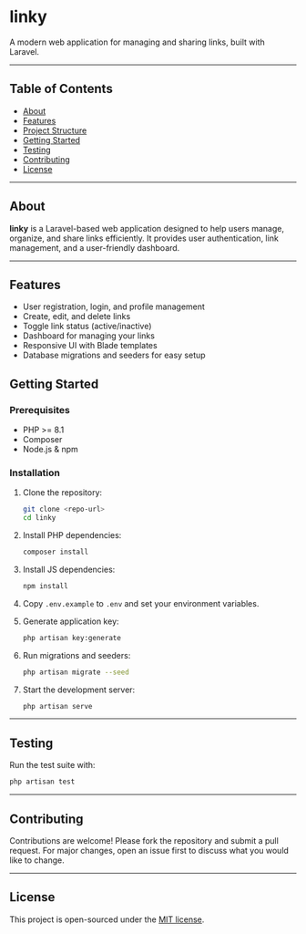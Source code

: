 # linky

A modern web application for managing and sharing links, built with Laravel.

---

## Table of Contents

- [About](#about)
- [Features](#features)
- [Project Structure](#project-structure)
- [Getting Started](#getting-started)
- [Testing](#testing)
- [Contributing](#contributing)
- [License](#license)

---

## About

**linky** is a Laravel-based web application designed to help users manage, organize, and share links efficiently. It provides user authentication, link management, and a user-friendly dashboard.

---

## Features

- User registration, login, and profile management
- Create, edit, and delete links
- Toggle link status (active/inactive)
- Dashboard for managing your links
- Responsive UI with Blade templates
- Database migrations and seeders for easy setup

## Getting Started

### Prerequisites

- PHP >= 8.1
- Composer
- Node.js & npm

### Installation

1. Clone the repository:
   ```bash
   git clone <repo-url>
   cd linky
   ```

2. Install PHP dependencies:
   ```bash
   composer install
   ```

3. Install JS dependencies:
   ```bash
   npm install
   ```

4. Copy `.env.example` to `.env` and set your environment variables.

5. Generate application key:
   ```bash
   php artisan key:generate
   ```

6. Run migrations and seeders:
   ```bash
   php artisan migrate --seed
   ```

7. Start the development server:
   ```bash
   php artisan serve
   ```

---

## Testing

Run the test suite with:

```bash
php artisan test
```

---

## Contributing

Contributions are welcome! Please fork the repository and submit a pull request. For major changes, open an issue first to discuss what you would like to change.

---

## License

This project is open-sourced under the [MIT license](https://opensource.org/licenses/MIT).
